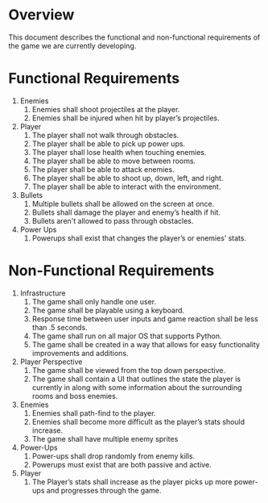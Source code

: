 # Overview
This document describes the functional and non-functional requirements of the game we are currently developing.

# Functional Requirements
1. Enemies
   1. Enemies shall shoot projectiles at the player.
   1. Enemies shall be injured when hit by player’s projectiles.
1. Player
   1. The player shall not walk through obstacles.
   1. The player shall be able to pick up power ups.
   1. The player shall lose health when touching enemies.
   1. The player shall be able to move between rooms.
   1. The player shall be able to attack enemies.
   1. The player shall be able to shoot up, down, left, and right.
   1. The player shall be able to interact with the environment.
1. Bullets
   1. Multiple bullets shall be allowed on the screen at once.
   1. Bullets shall damage the player and enemy’s health if hit.
   1. Bullets aren't allowed to pass through obstacles.
1. Power Ups
   1. Powerups shall exist that changes the player’s or enemies’ stats. 

# Non-Functional Requirements
1. Infrastructure
   1. The game shall only handle one user.
   1. The game shall be playable using a keyboard.
   1. Response time between user inputs and game reaction shall be less than .5 seconds.
   1. The game shall run on all major OS that supports Python.
   1. The game shall be created in a way that allows for easy functionality improvements and additions.
1. Player Perspective
   1. The game shall be viewed from the top down perspective.
   1. The game shall contain a UI that outlines the state the player is currently in along with some information about the surrounding rooms and boss enemies.
1. Enemies
   1. Enemies shall path-find to the player.
   1. Enemies shall become more difficult as the player’s stats should increase.
   1. The game shall have multiple enemy sprites
1. Power-Ups
   1. Power-ups shall drop randomly from enemy kills.
   1. Powerups must exist that are both passive and active.
1. Player
   1. The Player’s stats shall increase as the player picks up more power-ups and progresses through the game. 
